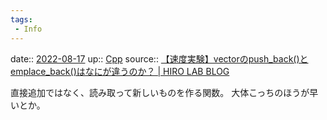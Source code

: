 ```yaml
---
tags:
 - Info
---
```


date:: [2022-08-17](Daily_Note/2022-08-17.md)
up:: [Cpp](../Bar/Program/Cpp.md)
source:: [【速度実験】vectorのpush_back()とemplace_back()はなにが違うのか？ | HIRO LAB BLOG](https://hirlab.net/nblog/category/programming/art_685/)

直接追加ではなく、読み取って新しいものを作る関数。
大体こっちのほうが早いとか。